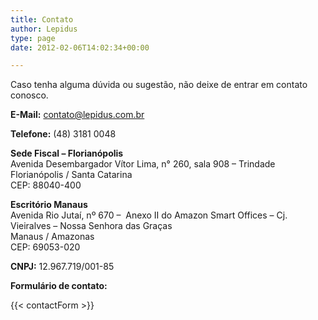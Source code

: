```yaml
---
title: Contato
author: Lepidus
type: page
date: 2012-02-06T14:02:34+00:00

---
```

Caso tenha alguma dúvida ou sugestão, não deixe de entrar em contato conosco.


**E-Mail:** [contato@lepidus.com.br][1]

**Telefone:** (48) 3181 0048



**Sede Fiscal &#8211; Florianópolis**  
 Avenida Desembargador Vítor Lima, n° 260, sala 908 &#8211; Trindade  
 Florianópolis / Santa Catarina  
 CEP: 88040-400


**Escritório Manaus**  
Avenida Rio Jutaí, nº 670 &#8211;  Anexo II do Amazon Smart Offices &#8211; Cj. Vieiralves &#8211; Nossa Senhora das Graças  
Manaus / Amazonas  
CEP: 69053-020

**CNPJ:** 12.967.719/001-85


**Formulário de contato:**

{{< contactForm >}}


[1]: mailto:contato@lepidus.com.br "E-mail Lepidus"
